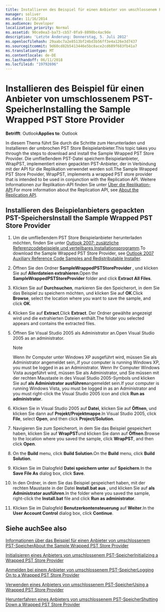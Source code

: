 ```yaml
---
title: Installieren des Beispiel für einen Anbieter von umschlossenem PST-Speicher
manager: soliver
ms.date: 11/16/2014
ms.audience: Developer
localization_priority: Normal
ms.assetid: 90ce0ea3-ba73-cb57-0fa9-8898bc4ac9de
description: 'Letzte Änderung: Donnerstag, 5. Juli 2012'
ms.openlocfilehash: 29aabc7a2e8513bf24bd3b56ff3e4a126e3d7437
ms.sourcegitcommit: 9d60cd82b5413446e5bc8ace2cd689f683fb41a7
ms.translationtype: MT
ms.contentlocale: de-DE
ms.lasthandoff: 06/11/2018
ms.locfileid: "19792696"
---
```

# <a name="installing-the-sample-wrapped-pst-store-provider"></a><span data-ttu-id="4fd9f-103">Installieren des Beispiel für einen Anbieter von umschlossenem PST-Speicher</span><span class="sxs-lookup"><span data-stu-id="4fd9f-103">Installing the Sample Wrapped PST Store Provider</span></span>

  
  
<span data-ttu-id="4fd9f-104">**Betrifft**: Outlook</span><span class="sxs-lookup"><span data-stu-id="4fd9f-104">**Applies to**: Outlook</span></span> 
  
<span data-ttu-id="4fd9f-105">In diesem Thema führt Sie durch die Schritte zum Herunterladen und Installieren der umbrochen PST Store Beispielanbieter.</span><span class="sxs-lookup"><span data-stu-id="4fd9f-105">This topic takes you through the steps to download and install the Sample Wrapped PST Store Provider.</span></span> <span data-ttu-id="4fd9f-106">Die umfließendem PST-Datei speichern Beispielanbieter, WrapPST, implementiert einen gepackten PST-Anbieter, der in Verbindung mit der API für die Replikation verwendet werden soll.</span><span class="sxs-lookup"><span data-stu-id="4fd9f-106">The Sample Wrapped PST Store Provider, WrapPST, implements a wrapped PST store provider that is intended to be used in conjunction with the Replication API.</span></span> <span data-ttu-id="4fd9f-107">Weitere Informationen zur Replikation-API finden Sie unter [Über die Replikation-API](about-the-replication-api.md).</span><span class="sxs-lookup"><span data-stu-id="4fd9f-107">For more information about the Replication API, see [About the Replication API](about-the-replication-api.md).</span></span>
  
## <a name="install-the-sample-wrapped-pst-store-provider"></a><span data-ttu-id="4fd9f-108">Installieren des Beispielanbieters gepackten PST-Speichers</span><span class="sxs-lookup"><span data-stu-id="4fd9f-108">Install the Sample Wrapped PST Store Provider</span></span>

1. <span data-ttu-id="4fd9f-109">Um die umfließendem PST Store Beispielanbieter herunterladen möchten, finden Sie unter [Outlook 2007: zusätzliche Referenzcodebeispiele und verteilbares Installationsprogramm](http://www.microsoft.com/en-us/download/details.aspx?id=24102).</span><span class="sxs-lookup"><span data-stu-id="4fd9f-109">To download the Sample Wrapped PST Store Provider, see [Outlook 2007 Auxiliary Reference Code Samples and Redistributable Installer](http://www.microsoft.com/en-us/download/details.aspx?id=24102).</span></span>
    
2. <span data-ttu-id="4fd9f-110">Öffnen Sie den Ordner **SampleWrappedPSTStoreProvider** , und klicken Sie auf **Allerdateien extrahieren**.</span><span class="sxs-lookup"><span data-stu-id="4fd9f-110">Open the **SampleWrappedPSTStoreProvider** folder and click **Extract All Files**.</span></span>
    
3. <span data-ttu-id="4fd9f-111">Klicken Sie auf **Durchsuchen**, markieren Sie den Speicherort, in dem Sie das Beispiel zu speichern möchten, und klicken Sie auf **OK**.</span><span class="sxs-lookup"><span data-stu-id="4fd9f-111">Click **Browse**, select the location where you want to save the sample, and click **OK**.</span></span>
    
4. <span data-ttu-id="4fd9f-112">Klicken Sie auf **Extract**.</span><span class="sxs-lookup"><span data-stu-id="4fd9f-112">Click **Extract**.</span></span> <span data-ttu-id="4fd9f-113">Der Ordner gewählte angezeigt wird und die extrahierten Dateien enthält.</span><span class="sxs-lookup"><span data-stu-id="4fd9f-113">The folder you selected appears and contains the extracted files.</span></span>
    
5. <span data-ttu-id="4fd9f-114">Öffnen Sie Visual Studio 2005 als Administrator an.</span><span class="sxs-lookup"><span data-stu-id="4fd9f-114">Open Visual Studio 2005 as an administrator.</span></span>
    
    > [!NOTE]
    > <span data-ttu-id="4fd9f-115">Wenn Ihr Computer unter Windows XP ausgeführt wird, müssen Sie als Administrator angemeldet sein,.</span><span class="sxs-lookup"><span data-stu-id="4fd9f-115">If your computer is running Windows XP, you must be logged in as an Administrator.</span></span> <span data-ttu-id="4fd9f-116">Wenn Ihr Computer Windows Vista ausgeführt wird, müssen Sie als Administrator, und Sie müssen mit der rechten Maustaste in des Visual Studio 2005-Symbols und klicken Sie auf **als Administrator ausführen**angemeldet sein.</span><span class="sxs-lookup"><span data-stu-id="4fd9f-116">If your computer is running Windows Vista, you must be logged in as an Administrator and you must right-click the Visual Studio 2005 icon and click **Run as administrator**.</span></span> 
  
6. <span data-ttu-id="4fd9f-117">Klicken Sie in Visual Studio 2005 auf **Datei**, klicken Sie auf **Öffnen**, und klicken Sie dann auf **Projekt/Projektmappe**.</span><span class="sxs-lookup"><span data-stu-id="4fd9f-117">In Visual Studio 2005, click **File**, select **Open**, and then click **Project/Solution**.</span></span>
    
7. <span data-ttu-id="4fd9f-118">Navigieren Sie zum Speicherort, in dem Sie das Beispiel gespeichert haben, klicken Sie auf **WrapPST**und klicken Sie dann auf **Öffnen**.</span><span class="sxs-lookup"><span data-stu-id="4fd9f-118">Browse to the location where you saved the sample, click **WrapPST**, and then click **Open**.</span></span>
    
8. <span data-ttu-id="4fd9f-119">On the **Build** menu, click **Build Solution**.</span><span class="sxs-lookup"><span data-stu-id="4fd9f-119">On the **Build** menu, click **Build Solution**.</span></span>
    
9. <span data-ttu-id="4fd9f-120">Klicken Sie im Dialogfeld **Datei speichern unter** auf **Speichern**.</span><span class="sxs-lookup"><span data-stu-id="4fd9f-120">In the **Save File As** dialog box, click **Save**.</span></span>
    
10. <span data-ttu-id="4fd9f-121">In den Ordner, in dem Sie das Beispiel gespeichert haben, mit der rechten Maustaste in der Datei **Install.bat aus** , und klicken Sie auf **als Administrator ausführen**.</span><span class="sxs-lookup"><span data-stu-id="4fd9f-121">In the folder where you saved the sample, right-click the **Install.bat** file and click **Run as administrator**.</span></span>
    
11. <span data-ttu-id="4fd9f-122">Klicken Sie im Dialogfeld **Benutzerkontensteuerung** auf **Weiter**.</span><span class="sxs-lookup"><span data-stu-id="4fd9f-122">In the **User Account Control** dialog box, click **Continue**.</span></span>
    
## <a name="see-also"></a><span data-ttu-id="4fd9f-123">Siehe auch</span><span class="sxs-lookup"><span data-stu-id="4fd9f-123">See also</span></span>



[<span data-ttu-id="4fd9f-124">Informationen über das Beispiel für einen Anbieter von umschlossenem PST-Speicher</span><span class="sxs-lookup"><span data-stu-id="4fd9f-124">About the Sample Wrapped PST Store Provider</span></span>](about-the-sample-wrapped-pst-store-provider.md)
  
[<span data-ttu-id="4fd9f-125">Initialisieren eines Anbieters von umschlossenem PST-Speicher</span><span class="sxs-lookup"><span data-stu-id="4fd9f-125">Initializing a Wrapped PST Store Provider</span></span>](initializing-a-wrapped-pst-store-provider.md)
  
[<span data-ttu-id="4fd9f-126">Anmelden bei einem Anbieter von umschlossenem PST-Speicher</span><span class="sxs-lookup"><span data-stu-id="4fd9f-126">Logging On to a Wrapped PST Store Provider</span></span>](logging-on-to-a-wrapped-pst-store-provider.md)
  
[<span data-ttu-id="4fd9f-127">Verwenden eines Anbieters von umschlossenem PST-Speicher</span><span class="sxs-lookup"><span data-stu-id="4fd9f-127">Using a Wrapped PST Store Provider</span></span>](using-a-wrapped-pst-store-provider.md)
  
[<span data-ttu-id="4fd9f-128">Herunterfahren eines Anbieters von umschlossenem PST-Speicher</span><span class="sxs-lookup"><span data-stu-id="4fd9f-128">Shutting Down a Wrapped PST Store Provider</span></span>](shutting-down-a-wrapped-pst-store-provider.md)

